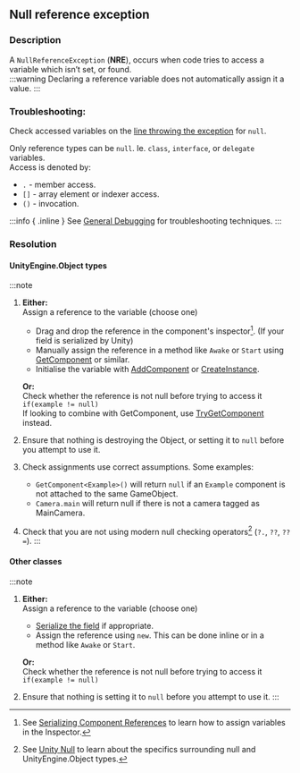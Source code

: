 ## Null reference exception
### Description
A `NullReferenceException` (**NRE**), occurs when code tries to access a variable which isn’t set, or found.  
:::warning
Declaring a reference variable does not automatically assign it a value.
:::

### Troubleshooting:
Check accessed variables on the [line throwing the exception](../Stack%20Traces.md) for `null`.  

Only reference types can be `null`. Ie. `class`, `interface`, or `delegate` variables.  
Access is denoted by:
- `.`  - member access.
- `[]` - array element or indexer access.
- `()` - invocation.

:::info { .inline }
See [General Debugging](../../Debugging.md) for troubleshooting techniques.
:::

### Resolution
#### UnityEngine.Object types
:::note
1. **Either:**  
    Assign a reference to the variable (choose one)
    - Drag and drop the reference in the component's inspector[^1]. (If your field is serialized by Unity)  
    - Manually assign the reference in a method like `Awake` or `Start` using [GetComponent](https://docs.unity3d.com/ScriptReference/GameObject.GetComponent.html) or similar.
    - Initialise the variable with [AddComponent](https://docs.unity3d.com/ScriptReference/GameObject.AddComponent.html) or [CreateInstance](https://docs.unity3d.com/ScriptReference/ScriptableObject.CreateInstance.html).

    **Or:**  
    Check whether the reference is not null before trying to access it  
    `if(example != null)`  
    If looking to combine with GetComponent, use [TryGetComponent](https://docs.unity3d.com/ScriptReference/Component.TryGetComponent.html) instead.
2. Ensure that nothing is destroying the Object, or setting it to `null` before you attempt to use it.
3. Check assignments use correct assumptions. Some examples: 
   - `GetComponent<Example>()` will return `null` if an `Example` component is not attached to the same GameObject.  
   - `Camera.main` will return null if there is not a camera tagged as MainCamera.  
4. Check that you are not using modern null checking operators[^2] (`?.`, `??`, `??=`).
:::
#### Other classes
:::note
1. **Either:**  
   Assign a reference to the variable (choose one)
    - [Serialize the field](../../Variables/Serialization/Serialization%201/Serializing%20A%20Field%201.md) if appropriate.
    - Assign the reference using `new`. This can be done inline or in a method like `Awake` or `Start`.

   **Or:**  
   Check whether the reference is not null before trying to access it  
   `if(example != null)`
2. Ensure that nothing is setting it to `null` before you attempt to use it.
:::

[^1]: See [Serializing Component References]() to learn how to assign variables in the Inspector.  
[^2]: See [Unity Null](../../Other/Unity%20Null.md) to learn about the specifics surrounding null and UnityEngine.Object types.